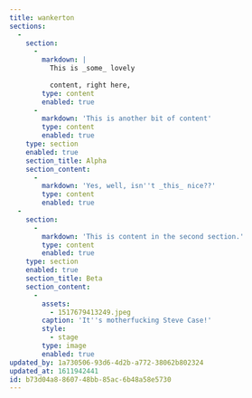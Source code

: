 ```yaml
---
title: wankerton
sections:
  -
    section:
      -
        markdown: |
          This is _some_ lovely
          
          content, right here,
        type: content
        enabled: true
      -
        markdown: 'This is another bit of content'
        type: content
        enabled: true
    type: section
    enabled: true
    section_title: Alpha
    section_content:
      -
        markdown: 'Yes, well, isn''t _this_ nice??'
        type: content
        enabled: true
  -
    section:
      -
        markdown: 'This is content in the second section.'
        type: content
        enabled: true
    type: section
    enabled: true
    section_title: Beta
    section_content:
      -
        assets:
          - 1517679413249.jpeg
        caption: 'It''s motherfucking Steve Case!'
        style:
          - stage
        type: image
        enabled: true
updated_by: 1a730506-93d6-4d2b-a772-38062b802324
updated_at: 1611942441
id: b73d04a8-8607-48bb-85ac-6b48a58e5730
---
```

